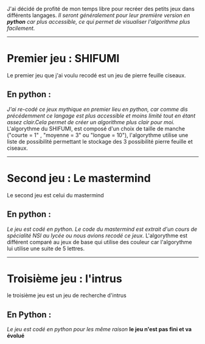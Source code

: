 J'ai décidé de profité de mon temps libre pour recréer des petits jeux dans différents langages.
*Il seront généralement pour leur première version en* ***python*** *car plus accessible, ce qui permet de visualiser l'algorithme plus facilement.*

---
# Premier jeu : SHIFUMI

Le premier jeu que j'ai voulu recodé est un jeu de pierre feuille ciseaux.

## En python :
  *J'ai re-codé ce jeux mythique en premier lieu en python, car comme dis précédemment ce langage est plus accessible et moins limité tout en étant assez clair.Cela permet de créer un algorithme plus clair pour moi.*
  L'algorythme du SHIFUMI, est composé d'un choix de taille de manche ("courte = 1" , "moyenne = 3" ou "longue = 10"), l'algorythme utilise une liste de possibilité permettant le stockage des 3 possibilité pierre feuille et ciseaux.
  
---
# Second jeu : Le mastermind
  Le second jeu est celui du mastermind

## En python :
  *Le jeu est codé en python. Le code du mastermind est extrait d'un cours de spécialité NSI au lycée ou nous avions recodé ce jeux.* 
  L'algorythme est différent comparé au jeux de base qui utilise des couleur car l'algorythme lui utilise une suite de 5 lettres.

---
# Troisième jeu : l'intrus
le troisième jeu est un jeu de recherche d'intrus

## En Python :
 *Le jeu est codé en python pour les même raison* 
 **le jeu n'est pas fini et va évolué**
